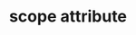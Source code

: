 ---
{
  "title": "scope attribute",
  "description": "The HTML `scope` attributes lets authors define the scope of a table header (row or column).",
  "category": "html",
  "keywords": [
    "scope attribute",
    "scope=\"row\""
  ],
  "last_test_date": "2019-05-03",
  "test_results_url": "https://a11ysupport.io/tech/html/scope_attribute",
  "stats": {
    "jaws": {
      "chrome": {
        "74": "y"
      },
      "ie": {
        "11.134": "y"
      },
      "firefox": {
        "66": "y"
      }
    },
    "narrator": {
      "edge": {
        "44.17763": "y"
      }
    },
    "nvda": {
      "chrome": {
        "74": "y"
      },
      "firefox": {
        "61.0.1": "y"
      }
    },
    "orca": {
      "firefox": {
        "69": "y"
      }
    },
    "talkback": {
      "and_chr": {
        "76": "y"
      }
    },
    "vo_ios": {
      "ios_saf": {
        "13.3": "a"
      }
    },
    "vo_macos": {
      "safari": {
        "13.0.4": "y"
      }
    }
  },
  "links": {
    "WHATWG HTML spec for the scope attribute": "https://html.spec.whatwg.org/multipage/tables.html#attr-th-scope",
    "HTML AAM for the scope attribute": "https://w3c.github.io/html-aam/#att-scope"
  }
}
---